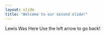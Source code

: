```yaml
---
layout: slide
title: "Welcome to our second slide!"
---
```

Lewis Was Here
Use the left arrow to go back!